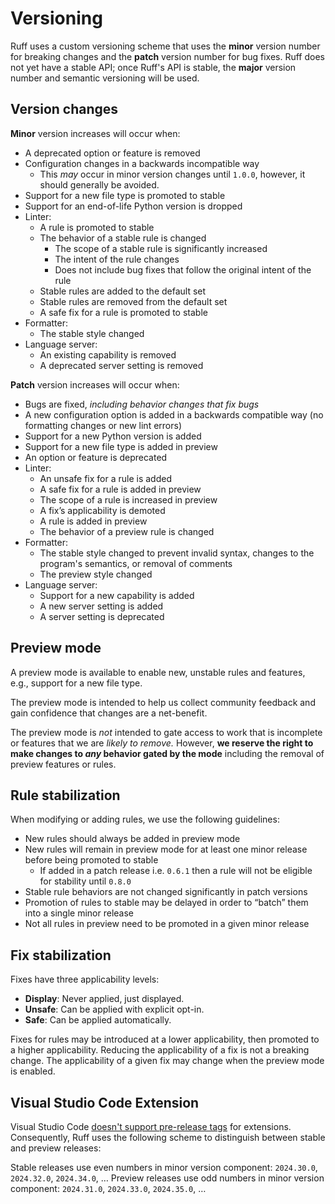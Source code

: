 # Versioning

Ruff uses a custom versioning scheme that uses the **minor** version number for breaking changes and the **patch** version number for bug fixes. Ruff does not yet have a stable API; once Ruff's API is stable, the **major** version number and semantic versioning will be used.

## Version changes

**Minor** version increases will occur when:

- A deprecated option or feature is removed
- Configuration changes in a backwards incompatible way
    - This _may_ occur in minor version changes until `1.0.0`, however, it should generally be avoided.
- Support for a new file type is promoted to stable
- Support for an end-of-life Python version is dropped
- Linter:
    - A rule is promoted to stable
    - The behavior of a stable rule is changed
        - The scope of a stable rule is significantly increased
        - The intent of the rule changes
        - Does not include bug fixes that follow the original intent of the rule
    - Stable rules are added to the default set
    - Stable rules are removed from the default set
    - A safe fix for a rule is promoted to stable
- Formatter:
     - The stable style changed
- Language server:
    - An existing capability is removed
    - A deprecated server setting is removed

**Patch** version increases will occur when:

- Bugs are fixed, _including behavior changes that fix bugs_
- A new configuration option is added in a backwards compatible way (no formatting changes or new lint errors)
- Support for a new Python version is added
- Support for a new file type is added in preview
- An option or feature is deprecated
- Linter:
    - An unsafe fix for a rule is added
    - A safe fix for a rule is added in preview
    - The scope of a rule is increased in preview
    - A fix’s applicability is demoted
    - A rule is added in preview
    - The behavior of a preview rule is changed
- Formatter:
    - The stable style changed to prevent invalid syntax, changes to the program's semantics, or removal of comments
    - The preview style changed
- Language server:
    - Support for a new capability is added
    - A new server setting is added
    - A server setting is deprecated


## Preview mode

A preview mode is available to enable new, unstable rules and features, e.g., support for a new file type.

The preview mode is intended to help us collect community feedback and gain confidence that changes are a net-benefit.

The preview mode is _not_ intended to gate access to work that is incomplete or features that we are _likely to remove._ However, **we reserve the right to make changes to _any_ behavior gated by the mode** including the removal of preview features or rules.

## Rule stabilization

When modifying or adding rules, we use the following guidelines:

- New rules should always be added in preview mode
- New rules will remain in preview mode for at least one minor release before being promoted to stable
    - If added in a patch release i.e. `0.6.1` then a rule will not be eligible for stability until `0.8.0`
- Stable rule behaviors are not changed significantly in patch versions
- Promotion of rules to stable may be delayed in order to “batch” them into a single minor release
- Not all rules in preview need to be promoted in a given minor release

## Fix stabilization

Fixes have three applicability levels:

- **Display**: Never applied, just displayed.
- **Unsafe**: Can be applied with explicit opt-in.
- **Safe**: Can be applied automatically.

Fixes for rules may be introduced at a lower applicability, then promoted to a higher applicability. Reducing the applicability of a fix is not a breaking change. The applicability of a given fix may change when the preview mode is enabled.

## Visual Studio Code Extension

Visual Studio Code [doesn't support pre-release
tags](https://code.visualstudio.com/api/working-with-extensions/publishing-extension#prerelease-extensions)
for extensions. Consequently, Ruff uses the following scheme to distinguish between stable and
preview releases:

Stable releases use even numbers in minor version component: `2024.30.0`, `2024.32.0`, `2024.34.0`, …
Preview releases use odd numbers in minor version component: `2024.31.0`, `2024.33.0`, `2024.35.0`, …
